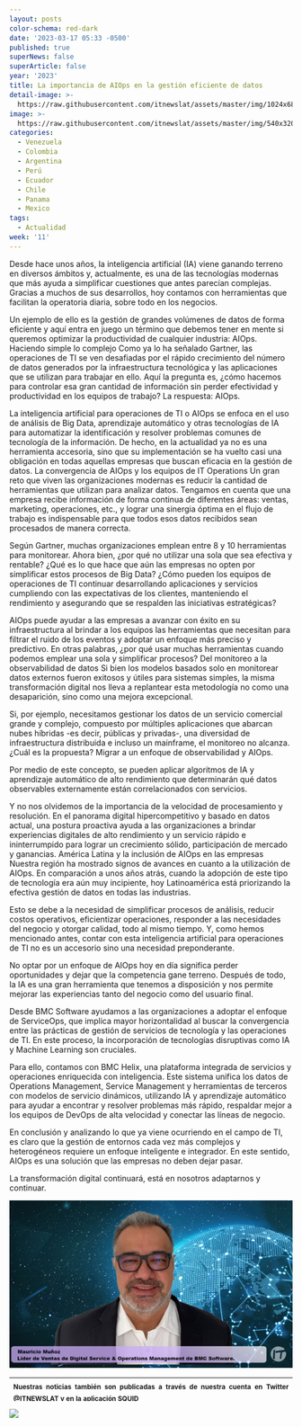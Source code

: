 ```yaml
---
layout: posts
color-schema: red-dark
date: '2023-03-17 05:33 -0500'
published: true
superNews: false
superArticle: false
year: '2023'
title: La importancia de AIOps en la gestión eficiente de datos
detail-image: >-
  https://raw.githubusercontent.com/itnewslat/assets/master/img/1024x680/Mauricio-Munoz-g.jpg
image: >-
  https://raw.githubusercontent.com/itnewslat/assets/master/img/540x320/Mauricio-Munoz-p.jpg
categories:
  - Venezuela
  - Colombia
  - Argentina
  - Perú
  - Ecuador
  - Chile
  - Panama
  - Mexico
tags:
  - Actualidad
week: '11'
---
```

Desde hace unos años, la inteligencia artificial (IA) viene ganando terreno en diversos ámbitos y, actualmente, es una de las tecnologías modernas que más ayuda a simplificar cuestiones que antes parecían complejas. Gracias a muchos de sus desarrollos, hoy contamos con herramientas que facilitan la operatoria diaria, sobre todo en los negocios.
 
Un ejemplo de ello es la gestión de grandes volúmenes de datos de forma eficiente y aquí entra en juego un término que debemos tener en mente si queremos optimizar la productividad de cualquier industria: AIOps.
Haciendo simple lo complejo
Como ya lo ha señalado Gartner, las operaciones de TI se ven desafiadas por el rápido crecimiento del número de datos generados por la infraestructura tecnológica y las aplicaciones que se utilizan para trabajar en ello. Aquí la pregunta es, ¿cómo hacemos para controlar esa gran cantidad de información sin perder efectividad y productividad en los equipos de trabajo? La respuesta: AIOps.
 
La inteligencia artificial para operaciones de TI o AIOps se enfoca en el uso de análisis de Big Data, aprendizaje automático y otras tecnologías de IA para automatizar la identificación y resolver problemas comunes de tecnología de la información. De hecho, en la actualidad ya no es una herramienta accesoria, sino que su implementación se ha vuelto casi una obligación en todas aquellas empresas que buscan eficacia en la gestión de datos.
La convergencia de AIOps y los equipos de IT Operations
Un gran reto que viven las organizaciones modernas es reducir la cantidad de herramientas que utilizan para analizar datos. Tengamos en cuenta que una empresa recibe información de forma continua de diferentes áreas: ventas, marketing, operaciones, etc., y lograr una sinergia óptima en el flujo de trabajo es indispensable para que todos esos datos recibidos sean procesados de manera correcta.
 
Según Gartner, muchas organizaciones emplean entre 8 y 10 herramientas para monitorear. Ahora bien, ¿por qué no utilizar una sola que sea efectiva y rentable? ¿Qué es lo que hace que aún las empresas no opten por simplificar estos procesos de Big Data? ¿Cómo pueden los equipos de operaciones de TI continuar desarrollando aplicaciones y servicios cumpliendo con las expectativas de los clientes, manteniendo el rendimiento y asegurando que se respalden las iniciativas estratégicas?
 
AIOps puede ayudar a las empresas a avanzar con éxito en su infraestructura al brindar a los equipos las herramientas que necesitan para filtrar el ruido de los eventos y adoptar un enfoque más preciso y predictivo. En otras palabras, ¿por qué usar muchas herramientas cuando podemos emplear una sola y simplificar procesos?
Del monitoreo a la observabilidad de datos
Si bien los modelos basados solo en monitorear datos externos fueron exitosos y útiles para sistemas simples, la misma transformación digital nos lleva a replantear esta metodología no como una desaparición, sino como una mejora excepcional.
 
Si, por ejemplo, necesitamos gestionar los datos de un servicio comercial grande y complejo, compuesto por múltiples aplicaciones que abarcan nubes híbridas -es decir, públicas y privadas-, una diversidad de infraestructura distribuida e incluso un mainframe, el monitoreo no alcanza. ¿Cuál es la propuesta? Migrar a un enfoque de observabilidad y AIOps.
 
Por medio de este concepto, se pueden aplicar algoritmos de IA y aprendizaje automático de alto rendimiento que determinarán qué datos observables externamente están correlacionados con servicios.
 
Y no nos olvidemos de la importancia de la velocidad de procesamiento y resolución. En el panorama digital hipercompetitivo y basado en datos actual, una postura proactiva ayuda a las organizaciones a brindar experiencias digitales de alto rendimiento y un servicio rápido e ininterrumpido para lograr un crecimiento sólido, participación de mercado y ganancias.
América Latina y la inclusión de AIOps en las empresas
Nuestra región ha mostrado signos de avances en cuanto a la utilización de AIOps. En comparación a unos años atrás, cuando la adopción de este tipo de tecnología era aún muy incipiente, hoy Latinoamérica está priorizando la efectiva gestión de datos en todas las industrias.
 
Esto se debe a la necesidad de simplificar procesos de análisis, reducir costos operativos, eficientizar operaciones, responder a las necesidades del negocio y otorgar calidad, todo al mismo tiempo. Y, como hemos mencionado antes, contar con esta inteligencia artificial para operaciones de TI no es un accesorio sino una necesidad preponderante.
 
No optar por un enfoque de AIOps hoy en día significa perder oportunidades y dejar que la competencia gane terreno. Después de todo, la IA es una gran herramienta que tenemos a disposición y nos permite mejorar las experiencias tanto del negocio como del usuario final.
 
Desde BMC Software ayudamos a las organizaciones a adoptar el enfoque de ServiceOps, que implica mayor horizontalidad al buscar la convergencia entre las prácticas de gestión de servicios de tecnología y las operaciones de TI. En este proceso, la incorporación de tecnologías disruptivas como IA y Machine Learning son cruciales.
 
Para ello, contamos con BMC Helix, una plataforma integrada de servicios y operaciones enriquecida con inteligencia. Este sistema unifica los datos de Operations Management, Service Management y herramientas de terceros con modelos de servicio dinámicos, utilizando IA y aprendizaje automático para ayudar a encontrar y resolver problemas más rápido, respaldar mejor a los equipos de DevOps de alta velocidad y conectar las líneas de negocio.
 
En conclusión y analizando lo que ya viene ocurriendo en el campo de TI, es claro que la gestión de entornos cada vez más complejos y heterogéneos requiere un enfoque inteligente e integrador. En este sentido, AIOps es una solución que las empresas no deben dejar pasar. 

La transformación digital continuará, está en nosotros adaptarnos y continuar.

![](https://raw.githubusercontent.com/itnewslat/assets/master/img/540x320/Mauricio-Munoz-p.jpg)

<table style="height: 42px;" width="569">
<tbody>
<tr>
<td style="text-align: justify;"><sub><strong>Nuestras noticias también son publicadas a través de nuestra cuenta en Twitter <a href="https://twitter.com/itnewslat?lang=es">@ITNEWSLAT</a> y en la aplicación <a href="https://squidapp.co/en/">SQUID</a></strong></sub></td>
</tr>
</tbody>
</table>
<img src="https://tracker.metricool.com/c3po.jpg?hash=56f88a41e39ab42c063cc51676587a04"/>